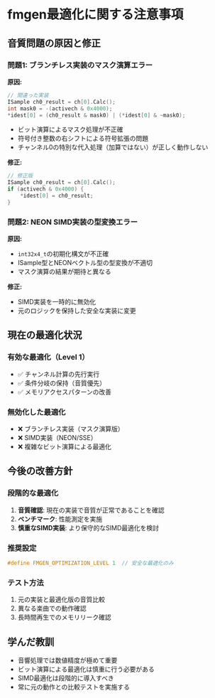 # fmgen最適化に関する注意事項

## 音質問題の原因と修正

### 問題1: ブランチレス実装のマスク演算エラー

**原因:**
```cpp
// 間違った実装
ISample ch0_result = ch[0].Calc();
int mask0 = -(activech & 0x4000);
*idest[0] = (ch0_result & mask0) | (*idest[0] & ~mask0);
```

- ビット演算によるマスク処理が不正確
- 符号付き整数の右シフトによる符号拡張の問題
- チャンネル0の特別な代入処理（加算ではない）が正しく動作しない

**修正:**
```cpp
// 修正版
ISample ch0_result = ch[0].Calc();
if (activech & 0x4000) {
    *idest[0] = ch0_result;
}
```

### 問題2: NEON SIMD実装の型変換エラー

**原因:**
- `int32x4_t`の初期化構文が不正確
- ISample型とNEONベクトル型の型変換が不適切
- マスク演算の結果が期待と異なる

**修正:**
- SIMD実装を一時的に無効化
- 元のロジックを保持した安全な実装に変更

## 現在の最適化状況

### 有効な最適化（Level 1）
- ✅ チャンネル計算の先行実行
- ✅ 条件分岐の保持（音質優先）
- ✅ メモリアクセスパターンの改善

### 無効化した最適化
- ❌ ブランチレス実装（マスク演算版）
- ❌ SIMD実装（NEON/SSE）
- ❌ 複雑なビット演算による最適化

## 今後の改善方針

### 段階的な最適化
1. **音質確認**: 現在の実装で音質が正常であることを確認
2. **ベンチマーク**: 性能測定を実施
3. **慎重なSIMD実装**: より保守的なSIMD最適化を検討

### 推奨設定
```cpp
#define FMGEN_OPTIMIZATION_LEVEL 1  // 安全な最適化のみ
```

### テスト方法
1. 元の実装と最適化版の音質比較
2. 異なる楽曲での動作確認
3. 長時間再生でのメモリリーク確認

## 学んだ教訓

- 音響処理では数値精度が極めて重要
- ビット演算による最適化は慎重に行う必要がある
- SIMD最適化は段階的に導入すべき
- 常に元の動作との比較テストを実施する